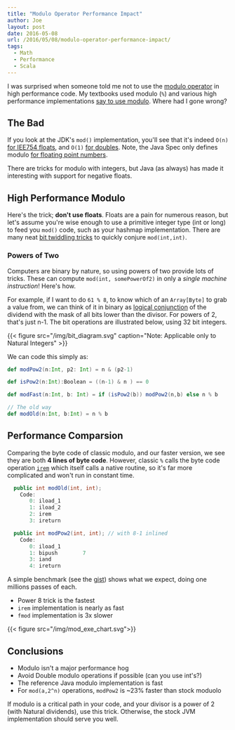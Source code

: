```yaml
---
title: "Modulo Operator Performance Impact"
author: Joe
layout: post
date: 2016-05-08
url: /2016/05/08/modulo-operator-performance-impact/
tags:
  - Math
  - Performance
  - Scala
---
```


I was surprised when someone told me not to use the [modulo operator][7] in high performance code. My textbooks used modulo (`%`) and various high performance implementations [say to use modulo][10]. Where had I gone wrong?

## The Bad
If you look at the JDK's `mod()` implementation, you'll see that it's indeed `O(n)` [for IEE754 floats][12], and `O(1)` [for doubles][13]. Note, the Java Spec only defines modulo [for floating point numbers][5].

There are tricks for modulo with integers, but Java (as always) has made it interesting with support for negative floats.

## High Performance Modulo

Here's the trick; __don't use floats__. Floats are a pain for numerous reason, but let's assume you're wise enough to use a primitive integer type (int or long) to feed you `mod()` code, such as your hashmap implementation. There are many neat [bit twiddling tricks][6] to quickly conjure `mod(int,int)`.

### Powers of Two

Computers are binary by nature, so using powers of two provide lots of tricks. These can compute `mod(int, somePowerOf2)` in only a _single machine instruction_! Here's how.


<!-- %[link to LustBox algos][1] -->

For example, if I want to do `61 % 8`, to know which of an `Array[Byte]` to grab a value from, we can think of it in binary as [logical conjunction][14] of the dividend with the  mask of all bits lower than the divisor. For powers of 2, that's just n-1. The bit operations are illustrated below, using 32 bit integers.

{{< figure src="/img/bit_diagram.svg" caption="Note: Applicable only to Natural Integers" >}}

We can code this simply as:

```scala 
def modPow2(n:Int, p2: Int) = n & (p2-1)

def isPow2(n:Int):Boolean = ((n-1) & n ) == 0

def modFast(n:Int, b: Int) = if (isPow2(b)) modPow2(n,b) else n % b

// The old way
def modOld(n:Int, b:Int) = n % b
```

## Performance Comparsion

Comparing the byte code of classic modulo, and our faster version, we see they are both **4 lines of byte code**. However, classic `%` calls the byte code operation [`irem`][15] which itself calls a native routine, so it's far more complicated and won't run in constant time.

```java
  public int modOld(int, int);
    Code:
       0: iload_1
       1: iload_2
       2: irem
       3: ireturn

  public int modPow2(int, int); // with 8-1 inlined
    Code:
       0: iload_1
       1: bipush        7
       3: iand
       4: ireturn
```

A simple benchmark (see the [gist][16]) shows what we expect, doing one millions passes of each.

- Power 8 trick is the fastest
- `irem` implementation is nearly as fast
- `fmod` implementation is 3x slower

{{< figure src="/img/mod_exe_chart.svg">}}

<!---
t = [1.589,1.954,7.987]
bar(t)
set(ax,'XTickLabel', {"n & b-1","n % b (int)","n % b (double)"})
title("Comparision of Modulo Execution Times")
ylabel('Mean Time (ns)')
xlabel("Modulo Methods")
t(2)/t(1)
-->

## Conclusions

- Modulo isn't a major performance hog
- Avoid Double modulo operations if possible (can you use int's?)
- The reference Java modulo implementation is fast
- For `mod(a,2^n)` operations, `modPow2` is ~23% faster than stock moduolo

If modulo is a critical path in your code, and your divisor is a power of 2 (with Natural dividends), use this trick. Otherwise, the stock JVM implementation should serve you well.


<!---

### floating
### Common Ints

TODO: remainderKnuth, remainderBurnikelZiegler, in BigDecimal
TODO: Check Knuth book for other Impl's (didn't see any)

TODO: Seed blog post at relevant locations: https://stackoverflow.com/questions/35785615/is-modulo-slow-in-java
first 3 Google hits, none mention the cost of the operation. Sadness.
-->

 [1]: http://www.cafeaulait.org/course/week2/15.html
 [2]: http://www.javaranch.com/drive/modulo.html
 [3]: http://www.dreamincode.net/forums/topic/273783-the-use-of-the-modulo-operator/
 [4]: http://dhruba.name/2011/07/12/performance-pattern-modulo-and-powers-of-two/
 [5]: https://docs.oracle.com/javase/specs/jls/se8/html/jls-15.html#jls-15.17.3
 [6]: http://graphics.stanford.edu/~seander/bithacks.html#ModulusDivisionEasy
 [7]: https://en.wikipedia.org/wiki/Modulo_operation
 [10]: https://dzone.com/articles/hashmap-performance
 [11]: https://github.com/openjdk-mirror/jdk7u-jdk/blob/f4d80957e89a19a29bb9f9807d2a28351ed7f7df/src/share/native/java/util/zip/zlib-1.2.3/zadler32.c#L47
 [12]: https://github.com/openjdk-mirror/jdk7u-jdk/blob/f4d80957e89a19a29bb9f9807d2a28351ed7f7df/src/share/native/java/lang/fdlibm/src/e_fmod.c#L42
 [13]: https://github.com/openjdk-mirror/jdk7u-jdk/blob/f4d80957e89a19a29bb9f9807d2a28351ed7f7df/src/share/native/java/lang/fdlibm/src/s_modf.c#L46
 [14]: https://en.wikipedia.org/wiki/Logical_conjunction
 [15]: https://docs.oracle.com/javase/specs/jvms/se7/html/jvms-6.html#jvms-6.5.irem
 [16]: https://gist.github.com/twistedpair/58414ee3237544eaf54a787a59f656c6
  
 
 
